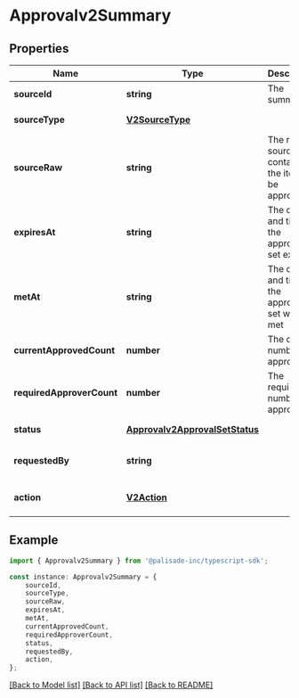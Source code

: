 # Approvalv2Summary


## Properties

Name | Type | Description | Notes
------------ | ------------- | ------------- | -------------
**sourceId** | **string** | The summary ID | [default to undefined]
**sourceType** | [**V2SourceType**](V2SourceType.md) |  | [default to undefined]
**sourceRaw** | **string** | The raw source containing the item to be approved | [default to undefined]
**expiresAt** | **string** | The date and time the approval set expires | [default to undefined]
**metAt** | **string** | The date and time the approval set was met | [optional] [default to undefined]
**currentApprovedCount** | **number** | The current number of approvals | [default to undefined]
**requiredApproverCount** | **number** | The required number of approvals | [default to undefined]
**status** | [**Approvalv2ApprovalSetStatus**](Approvalv2ApprovalSetStatus.md) |  | [default to undefined]
**requestedBy** | **string** |  | [optional] [default to undefined]
**action** | [**V2Action**](V2Action.md) |  | [optional] [default to undefined]

## Example

```typescript
import { Approvalv2Summary } from '@palisade-inc/typescript-sdk';

const instance: Approvalv2Summary = {
    sourceId,
    sourceType,
    sourceRaw,
    expiresAt,
    metAt,
    currentApprovedCount,
    requiredApproverCount,
    status,
    requestedBy,
    action,
};
```

[[Back to Model list]](../README.md#documentation-for-models) [[Back to API list]](../README.md#documentation-for-api-endpoints) [[Back to README]](../README.md)
